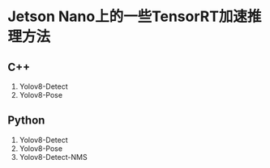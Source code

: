 # Jetson Nano上的一些TensorRT加速推理方法
## C++
1. Yolov8-Detect
2. Yolov8-Pose
## Python
1. Yolov8-Detect
2. Yolov8-Pose
3. Yolov8-Detect-NMS